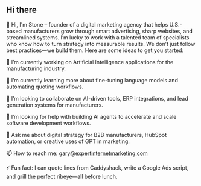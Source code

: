 ## Hi there

👋 Hi, I'm Stone – founder of a digital marketing agency that helps U.S.-based manufacturers grow through smart advertising, sharp websites, and streamlined systems. I’m lucky to work with a talented team of specialists who know how to turn strategy into measurable results. We don’t just follow best practices—we build them.
Here are some ideas to get you started:

🔭 I’m currently working on Artificial Intelligence applications for the manufacturing industry.

🌱 I’m currently learning more about fine-tuning language models and automating quoting workflows.

👯 I’m looking to collaborate on AI-driven tools, ERP integrations, and lead generation systems for manufacturers.

🤔 I’m looking for help with building AI agents to accelerate and scale software development workflows.

💬 Ask me about digital strategy for B2B manufacturers, HubSpot automation, or creative uses of GPT in marketing.

📫 How to reach me: gary@expertinternetmarketing.com

⚡ Fun fact: I can quote lines from Caddyshack, write a Google Ads script, and grill the perfect ribeye—all before lunch.

<!--
**eimSarge/eimSarge** is a ✨ _special_ ✨ repository because its `README.md` (this file) appears on your GitHub profile.
-->

